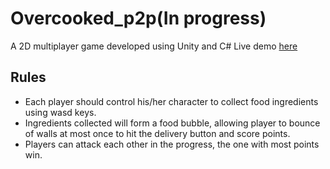 # Overcooked_p2p(In progress)

A 2D multiplayer game developed using Unity and C#
Live demo [here](https://vincent0408.github.io/Overcooked_p2p/)

## Rules

- Each player should control his/her character to collect food ingredients using wasd keys. 
- Ingredients collected will form a food bubble, allowing player to bounce of walls at most once to hit the delivery button and score points.
- Players can attack each other in the progress, the one with most points win.
